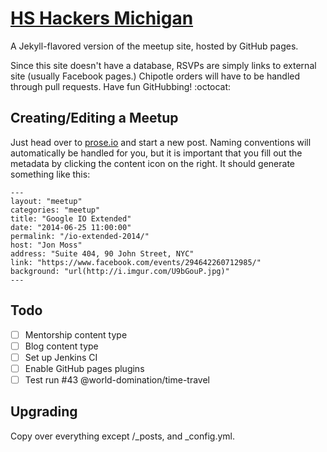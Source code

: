 # [HS Hackers Michigan](http://michigan.hshackers.org/)

A Jekyll-flavored version of the meetup site, hosted by GitHub pages.

Since this site doesn't have a database, RSVPs are simply links to external site (usually Facebook pages.) Chipotle orders will have to be handled through pull requests. Have fun GitHubbing! :octocat:

## Creating/Editing a Meetup

Just head over to [prose.io](http://prose.io/#hshackers/michigan/) and start a new post. Naming conventions will automatically be handled for you, but it is important that you fill out the metadata by clicking the content icon on the right. It should generate something like this:

````
---
layout: "meetup"
categories: "meetup"
title: "Google IO Extended"
date: "2014-06-25 11:00:00"
permalink: "/io-extended-2014/"
host: "Jon Moss"
address: "Suite 404, 90 John Street, NYC"
link: "https://www.facebook.com/events/294642260712985/"
background: "url(http://i.imgur.com/U9bGouP.jpg)"
---
````

## Todo

- [ ] Mentorship content type
- [ ] Blog content type
- [ ] Set up Jenkins CI
- [ ] Enable GitHub pages plugins
- [ ] Test run #43 @world-domination/time-travel

## Upgrading

Copy over everything except /_posts, and _config.yml.
